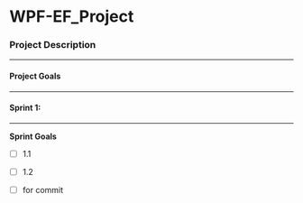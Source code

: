 # WPF-EF_Project
### Project Description

---------------------------------------------------------------------







#### Project Goals

---------------------------------------------------









#### Sprint 1:

--------------------------------------------------

**Sprint Goals**

- [ ] 1.1
- [ ] 1.2



-[ ] for commit
